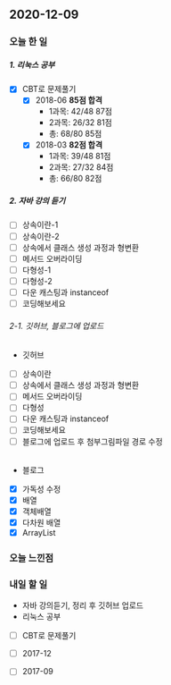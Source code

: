 2020-12-09
--

### 오늘 한 일
##### 1. 리눅스 공부

- [x] CBT로 문제풀기
  - [x] 2018-06  **85점 합격**
  	* 1과목: 42/48 87점
  	* 2과목: 26/32 81점
  	* 총: 68/80 85점
  - [x] 2018-03  **82점 합격**
  	* 1과목: 39/48 81점
  	* 2과목: 27/32 84점
  	* 총: 66/80 82점

##### 2. 자바 강의 듣기

- [ ] 상속이란-1
- [ ] 상속이란-2
- [ ] 상속에서 클래스 생성 과정과 형변환
- [ ] 메서드 오버라이딩
- [ ] 다형성-1
- [ ] 다형성-2
- [ ] 다운 캐스팅과 instanceof
- [ ] 코딩해보세요

###### 2-1. 깃허브, 블로그에 업로드
- 깃허브
- [ ] 상속이란
- [ ] 상속에서 클래스 생성 과정과 형변환
- [ ] 메서드 오버라이딩
- [ ] 다형성
- [ ] 다운 캐스팅과 instanceof
- [ ] 코딩해보세요
- [ ] 블로그에 업로드 후 첨부그림파일 경로 수정<br><br>
- 블로그
- [x] 가독성 수정
- [x] 배열
- [x] 객체배열
- [x] 다차원 배열
- [x] ArrayList

### 오늘 느낀점

### 내일 할 일
* 자바 강의듣기, 정리 후 깃허브 업로드
* 리눅스 공부
- [ ] CBT로 문제풀기
- [ ] 2017-12
- [ ] 2017-09




